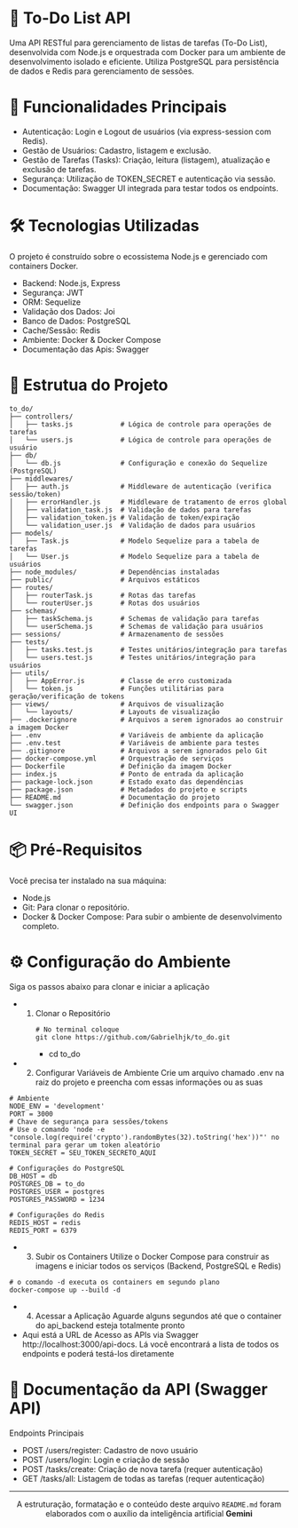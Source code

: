 # 🚀 To-Do List API

Uma API RESTful para gerenciamento de listas de tarefas (To-Do List), desenvolvida com Node.js e orquestrada com Docker para um ambiente de desenvolvimento isolado e eficiente. Utiliza PostgreSQL para persistência de dados e Redis para gerenciamento de sessões.

# 🌟 Funcionalidades Principais 
- Autenticação: Login e Logout de usuários (via express-session com Redis).
- Gestão de Usuários: Cadastro, listagem e exclusão.
- Gestão de Tarefas (Tasks): Criação, leitura (listagem), atualização e exclusão de tarefas.
- Segurança: Utilização de TOKEN_SECRET e autenticação via sessão.
- Documentação: Swagger UI integrada para testar todos os endpoints.

# 🛠️ Tecnologias Utilizadas
O projeto é construído sobre o ecossistema Node.js e gerenciado com containers Docker.
- Backend: Node.js, Express
- Segurança: JWT
- ORM: Sequelize
- Validação dos Dados: Joi
- Banco de Dados: PostgreSQL
- Cache/Sessão: Redis
- Ambiente: Docker & Docker Compose
- Documentação das Apis: Swagger

# 📂 Estrutua do Projeto
```
to_do/
├── controllers/
│   ├── tasks.js            # Lógica de controle para operações de tarefas
│   └── users.js            # Lógica de controle para operações de usuário
├── db/
│   └── db.js               # Configuração e conexão do Sequelize (PostgreSQL)
├── middlewares/
│   ├── auth.js             # Middleware de autenticação (verifica sessão/token)
│   ├── errorHandler.js     # Middleware de tratamento de erros global
│   ├── validation_task.js  # Validação de dados para tarefas
│   ├── validation_token.js # Validação de token/expiração
│   └── validation_user.js  # Validação de dados para usuários
├── models/
│   ├── Task.js             # Modelo Sequelize para a tabela de tarefas
│   └── User.js             # Modelo Sequelize para a tabela de usuários
├── node_modules/           # Dependências instaladas
├── public/                 # Arquivos estáticos
├── routes/
│   ├── routerTask.js       # Rotas das tarefas
│   └── routerUser.js       # Rotas dos usuários 
├── schemas/
│   ├── taskSchema.js       # Schemas de validação para tarefas
│   └── userSchema.js       # Schemas de validação para usuários
├── sessions/               # Armazenamento de sessões
├── tests/
│   ├── tasks.test.js       # Testes unitários/integração para tarefas
│   └── users.test.js       # Testes unitários/integração para usuários
├── utils/
│   ├── AppError.js         # Classe de erro customizada
│   └── token.js            # Funções utilitárias para geração/verificação de tokens
├── views/                  # Arquivos de visualização
│   └── layouts/            # Layouts de visualização
├── .dockerignore           # Arquivos a serem ignorados ao construir a imagem Docker
├── .env                    # Variáveis de ambiente da aplicação
├── .env.test               # Variáveis de ambiente para testes
├── .gitignore              # Arquivos a serem ignorados pelo Git
├── docker-compose.yml      # Orquestração de serviços 
├── Dockerfile              # Definição da imagem Docker
├── index.js                # Ponto de entrada da aplicação 
├── package-lock.json       # Estado exato das dependências
├── package.json            # Metadados do projeto e scripts
├── README.md               # Documentação do projeto
└── swagger.json            # Definição dos endpoints para o Swagger UI
```

# 📦 Pré-Requisitos
Você precisa ter instalado na sua máquina:
- Node.js
- Git: Para clonar o repositório.
- Docker & Docker Compose: Para subir o ambiente de desenvolvimento completo.

# ⚙️ Configuração do Ambiente
Siga os passos abaixo para clonar e iniciar a aplicação
- 1. Clonar o Repositório
     ```
     # No terminal coloque
     git clone https://github.com/Gabrielhjk/to_do.git
     ```
     - cd to_do

- 2. Configurar Variáveis de Ambiente
Crie um arquivo chamado .env na raiz do projeto e preencha com essas informações ou as suas 
```
# Ambiente
NODE_ENV = 'development'
PORT = 3000
# Chave de segurança para sessões/tokens
# Use o comando 'node -e "console.log(require('crypto').randomBytes(32).toString('hex'))"' no terminal para gerar um token aleatório
TOKEN_SECRET = SEU_TOKEN_SECRETO_AQUI 

# Configurações do PostgreSQL
DB_HOST = db
POSTGRES_DB = to_do
POSTGRES_USER = postgres
POSTGRES_PASSWORD = 1234

# Configurações do Redis
REDIS_HOST = redis
REDIS_PORT = 6379 
```

- 3. Subir os Containers
Utilize o Docker Compose para construir as imagens e iniciar todos os serviços (Backend, PostgreSQL e Redis)
```
# o comando -d executa os containers em segundo plano
docker-compose up --build -d 
```

- 4. Acessar a Aplicação
Aguarde alguns segundos até que o container do api_backend esteja totalmente pronto
- Aqui está a URL de Acesso as APIs via Swagger http://localhost:3000/api-docs. Lá você encontrará a lista de todos os endpoints e poderá testá-los diretamente

# 📝 Documentação da API (Swagger API)
Endpoints Principais
- POST /users/register: Cadastro de novo usuário
- POST /users/login: Login e criação de sessão
- POST /tasks/create: Criação de nova tarefa (requer autenticação)
- GET /tasks/all: Listagem de todas as tarefas (requer autenticação)


---
<p align="center">
A estruturação, formatação e o conteúdo deste arquivo <code>README.md</code> foram elaborados com o auxílio da inteligência artificial <strong>Gemini</strong> 
</p>
